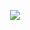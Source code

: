 <p align = "center">
  <img src = "https://discord.c99.nl/widget/theme-3/950897972638519386.png"/>
</p>
